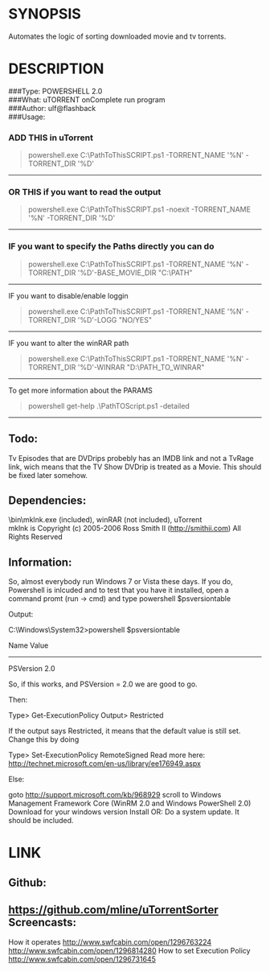 SYNOPSIS 
========
Automates the logic of sorting downloaded movie and tv torrents.

DESCRIPTION
===========
###Type:
	POWERSHELL 2.0									
###What:
	uTORRENT onComplete run program 	
###Author:
	ulf@flashback				
###Usage:

### ADD THIS in uTorrent	

> powershell.exe C:\PathToThisSCRIPT.ps1 -TORRENT_NAME '%N' -TORRENT_DIR '%D'	
---------------------------------------------------------------------------
### OR THIS if you want to read the output

> powershell.exe C:\PathToThisSCRIPT.ps1 -noexit -TORRENT_NAME '%N' -TORRENT_DIR '%D'	
-----------------------------------------------------------------------------------
### IF you want to specify the Paths directly you can do

> powershell.exe C:\PathToThisSCRIPT.ps1 -TORRENT_NAME '%N' -TORRENT_DIR '%D'-BASE_MOVIE_DIR "C:\PATH"
------------------------------------------------------------------------------------------------------
IF you want to disable/enable loggin

> powershell.exe C:\PathToThisSCRIPT.ps1 -TORRENT_NAME '%N' -TORRENT_DIR '%D'-LOGG "NO/YES"
-------------------------------------------------------------------------------------------
IF you want to alter the winRAR path

> powershell.exe C:\PathToThisSCRIPT.ps1 -TORRENT_NAME '%N' -TORRENT_DIR '%D'-WINRAR "D:\PATH_TO_WINRAR"
--------------------------------------------------------------------------------------------------------		
To get more information about the PARAMS

> powershell get-help .\PathTOScript.ps1 -detailed
--------------------------------------------------
Todo: 
-----
Tv Episodes that are DVDrips probebly has an IMDB link and not a
TvRage link, wich means that the TV Show DVDrip is treated as a 
Movie. This should be fixed later somehow.

Dependencies: 
-------------	
\bin\mklnk.exe (included), winRAR (not included), uTorrent	
mklnk is Copyright (c) 2005-2006 Ross Smith II (http://smithii.com) All Rights Reserved


Information:
------------	
So, almost everybody run Windows 7 or Vista these days. If you do, Powershell is inlcuded and to test that
you have it installed, open a command promt (run -> cmd) and type powershell $psversiontable

Output:

C:\Windows\System32>powershell $psversiontable

Name                           Value
----                           -----
PSVersion                      2.0


So, if this works, and PSVersion = 2.0 we are good to go.

Then:

Type> Get-ExecutionPolicy
Output> Restricted

If the output says Restricted, it means that the default value is still set. Change this by doing

Type> Set-ExecutionPolicy RemoteSigned
Read more here: http://technet.microsoft.com/en-us/library/ee176949.aspx

Else:

goto http://support.microsoft.com/kb/968929
scroll to
Windows Management Framework Core (WinRM 2.0 and Windows PowerShell 2.0)
Download for your windows version
Install
OR: 
Do a system update. It should be included.

LINK
====
Github:
-------	
https://github.com/mline/uTorrentSorter
Screencasts:
------------
How it operates
http://www.swfcabin.com/open/1296763224
http://www.swfcabin.com/open/1296814280
How to set Execution Policy
http://www.swfcabin.com/open/1296731645	
